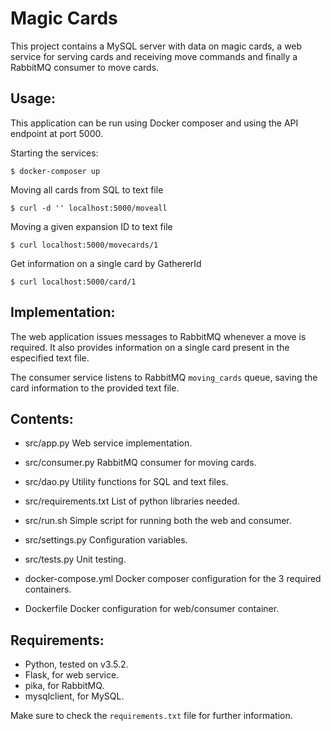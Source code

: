 Magic Cards
========================

This project contains a MySQL server with data on magic cards, a web service
for serving cards and receiving move commands and finally a RabbitMQ consumer
to move cards.

Usage:
------

This application can be run using Docker composer and using the API endpoint at
port 5000.

Starting the services:
```
$ docker-composer up
```

Moving all cards from SQL to text file
```
$ curl -d '' localhost:5000/moveall
```

Moving a given expansion ID to text file
```
$ curl localhost:5000/movecards/1
```

Get information on a single card by GathererId
```
$ curl localhost:5000/card/1
```


Implementation:
---------------

The web application issues messages to RabbitMQ whenever a move is required. It
also provides information on a single card present in the especified text file.

The consumer service listens to RabbitMQ `moving_cards` queue, saving the card
information to the provided text file.


Contents:
---------

+ src/app.py
    Web service implementation.

+ src/consumer.py
    RabbitMQ consumer for moving cards.

+ src/dao.py
    Utility functions for SQL and text files.

+ src/requirements.txt
    List of python libraries needed.

+ src/run.sh
    Simple script for running both the web and consumer.

+ src/settings.py
    Configuration variables.

+ src/tests.py
    Unit testing.

+ docker-compose.yml
    Docker composer configuration for the 3 required containers.

+ Dockerfile
    Docker configuration for web/consumer container.

Requirements:
-------------

+ Python, tested on v3.5.2.
+ Flask, for web service.
+ pika, for RabbitMQ.
+ mysqlclient, for MySQL.

Make sure to check the `requirements.txt` file for further information.
